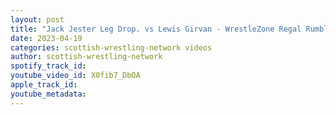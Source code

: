 ```yaml
---
layout: post
title: "Jack Jester Leg Drop. vs Lewis Girvan - WrestleZone Regal Rumble 2018."
date: 2023-04-19
categories: scottish-wrestling-network videos
author: scottish-wrestling-network
spotify_track_id: 
youtube_video_id: X0fib7_DbOA
apple_track_id: 
youtube_metadata: 
---
```

